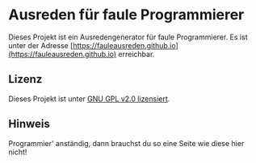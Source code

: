 Ausreden für faule Programmierer
================================
Dieses Projekt ist ein Ausredengenerator für faule Programmierer. Es ist unter der Adresse [https://fauleausreden.github.io](https://fauleausreden.github.io) erreichbar.

Lizenz
------
Dieses Projekt ist unter [GNU GPL v2.0 lizensiert](LICENSE).

Hinweis
-------
Programmier' anständig, dann brauchst du so eine Seite wie diese hier nicht!
